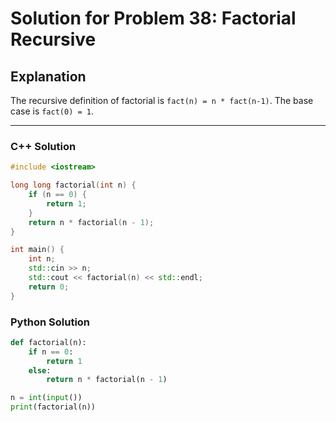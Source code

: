 # Solution for Problem 38: Factorial Recursive

## Explanation
The recursive definition of factorial is `fact(n) = n * fact(n-1)`. The base case is `fact(0) = 1`.

---

### C++ Solution
```cpp
#include <iostream>

long long factorial(int n) {
    if (n == 0) {
        return 1;
    }
    return n * factorial(n - 1);
}

int main() {
    int n;
    std::cin >> n;
    std::cout << factorial(n) << std::endl;
    return 0;
}
```

### Python Solution
```python
def factorial(n):
    if n == 0:
        return 1
    else:
        return n * factorial(n - 1)

n = int(input())
print(factorial(n))
```
